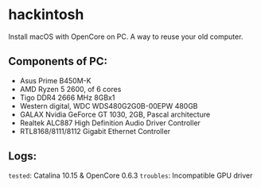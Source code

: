 # hackintosh

Install macOS with OpenCore on PC. A way to reuse your old computer.

## Components of PC:
- Asus Prime B450M-K
- AMD Ryzen 5 2600, of 6 cores
- Tigo DDR4 2666 MHz 8GBx1
- Western digital, WDC WDS480G2G0B-00EPW 480GB
- GALAX Nvidia GeForce GT 1030, 2GB, Pascal architecture
- Realtek ALC887 High Definition Audio Driver Controller
- RTL8168/8111/8112 Gigabit Ethernet Controller


## Logs:

`tested`: Catalina 10.15 & OpenCore 0.6.3
`troubles`: Incompatible GPU driver
 